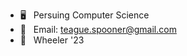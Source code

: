 - 🖥️ &nbsp; Persuing Computer Science 
- 📧 &nbsp; Email: teague.spooner@gmail.com
- 🏫 &nbsp; Wheeler '23
